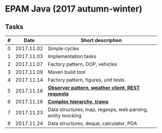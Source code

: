 # EPAM Java (2017 autumn-winter)

## Tasks

| # | Date | Short description |
|---|---|---|
| 0 | 2017.11.02 | Simple cycles |
| 1 | 2017.11.03 | Implementation tasks |
| 2 | 2017.11.07 | Factory pattern, OOP, vehicles |
| 3 | 2017.11.09 | Maven build tool |
| 4 | 2017.11.14 | Factory pattern, figures, unit tests |
| 5 | 2017.11.16 | [**Observer pattern, weather client, REST requests**](task5_16_11_2017/WeatherClient) |
| 6 | 2017.11.16 | [**Complex hierarchy, trains**](task6_16_11_2017/Transport) |
| 7 | 2017.11.23 | Data structures, map, regexps, web parsing, entity mocking |
| 8 | 2017.11.24 | Data structures, deque, calculator, PDA |

